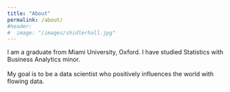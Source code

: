 ```yaml
---
title: "About"
permalink: /about/
#header:
#  image: "/images/shidlerhall.jpg"
---
```

I am a graduate from Miami University, Oxford. I have studied Statistics with Business Analytics minor.
<br>
<br>
My goal is to be a data scientist who positively influences the world with flowing data.
